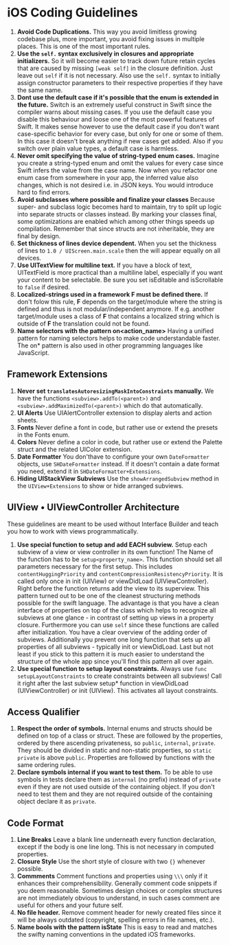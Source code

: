 # iOS Coding Guidelines

1. **Avoid Code Duplications.** This way you avoid limitless growing codebase plus, more important, you avoid fixing issues in multiple places. This is one of the most important rules.
1. **Use the `self.` syntax exclusively in closures and appropriate initializers.** So it will become easier to track down future retain cycles that are caused by missing `[weak self]` in the closure definition. Just leave out `self` if it is not necessary. Also use the `self.` syntax to initially assign constructor parameters to their respective properties if they have the same name.
1. **Dont use the default case if it's possible that the enum is extended in the future.** Switch is an extremely useful construct in Swift since the compiler warns about missing cases. If you use the default case you disable this behaviour and loose one of the most powerful features of Swift. It makes sense however to use the default case if you don't want case-specific behavior for every case, but only for one or some of them. In this case it doesn't break anything if new cases get added. Also if you switch over plain value types, a default case is harmless.
1. **Never omit specifying the value of string-typed enum cases.** Imagine you create a string-typed enum and omit the values for every case since Swift infers the value from the case name. Now when you refactor one enum case from somewhere in your app, the inferred value also changes, which is not desired i.e. in JSON keys. You would introduce hard to find errors.
1. **Avoid subclasses where possible and finalize your classes** Because super- and subclass logic becomes hard to maintain, try to split up logic into separate structs or classes instead. By marking your classes final, some optimizations are enabled which among other things speeds up compilation. Remember that since structs are not inheritable, they are final by design.
1. **Set thickness of lines device dependent.** When you set the thickness of lines to `1.0 / UIScreen.main.scale` then the will appear equally on all devices.
1. **Use UITextView for multiline text.** If you have a block of text, UITextField is more practical than a multiline label, especially if you want your content to be selectable. Be sure you set isEditable and isScrollable to `false` if desired.
1. **Localized-strings used in a framework F must be defined there.** If don't folow this rule, **F** depends on the target/module where the string is defined and thus is not modular/independent anymore. If e.g. another target/module uses a class of **F** that contains a localized string which is outside of **F** the translation could not be found.
1. **Name selectors with the pattern on<action_name>** Having a unified pattern for naming selectors helps to make code understandable faster. The on* pattern is also used in other programming languages like JavaScript.

## Framework Extensions

1. **Never set `translatesAutoresizingMaskIntoConstraints` manually.** We have the functions `<subview>.addTo(<parent>)` and `<subview>.addMaximizedTo(<parent>)` which do that automatically.
1. **UI Alerts** Use UIAlertController extension to display alerts and action sheets.
1. **Fonts** Never define a font in code, but rather use or extend the presets in the Fonts enum.
1. **Colors** Never define a color in code, but rather use or extend the Palette struct and the related UIColor extension.
1. **Date Formatter** You don'thave to configure your own `DateFormatter` objects, use `SHDateFormatter` instead. If it doesn't contain a date format you need, extend it in `SHDateFormatter+Extensions`.
1. **Hiding UIStackView Subviews** Use the `showArrangedSubview` method in the `UIView+Extensions` to show or hide arranged subviews.

## UIView • UIViewController Architecture

These guidelines are meant to be used without Interface Builder and teach you how to work with views programmatically.

1. **Use special function to setup and add EACH subview.** Setup each subview of a view or view controller in its own function! The Name of the function has to be `setup<property_name>`. This function should set all parameters necessary for the first setup. This includes `contentHuggingPriority` and `contentCompressionResistencyPriority`. It is called only once in init (UIView) or viewDidLoad (UIViewController). Right before the function returns add the view to its superview. This pattern turned out to be one of the cleanest structuring methods possible for the swift language. The advantage is that you have a clean interface of properties on top of the class which helps to recognize all subviews at one glance - in contrast of setting up views in a property closure. Furthermore you can use `self` since these functions are called after initialization. You have a clear overview of the adding order of subviews. Additionally you prevent one long function that sets up all properties of all subviews - typically init or viewDidLoad. Last but not least if you stick to this pattern it is much easier to understand the structure of the whole app since you'll find this pattern all over again.
1. **Use special function to setup layout constraints.** Always use `func setupLayoutConstraints` to create constraints between all subviews! Call it right after the last subview setup* function in viewDidLoad (UIViewController) or init (UIView). This activates all layout constraints.

## Access Qualifier

1. **Respect the order of symbols.** Internal enums and structs should be defined on top of a class or struct. These are followed by the properties, ordered by there ascending privateness, so `public`, `internal`, `private`. They should be divided in static and non-static properties, so `static private` is above `public`. Properties are followed by functions with the same ordering rules.
1. **Declare symbols internal if you want to test them.** To be able to use symbols in tests declare them as `internal` (no prefix) instead of `private` even if they are not used outside of the containing object. If you don't need to test them and they are not required outside of the containing object declare it as `private`.

## Code Format

1. **Line Breaks** Leave a blank line underneath every function declaration, except if the body is one line long. This is not necessary in computed properties.
1. **Closure Style** Use the short style of closure with two `{}` whenever possible.
1. **Commments** Comment functions and properties using `\\\` only if it enhances their comprehensibility. Generally comment code snippets if you deem reasonable. Sometimes design choices or complex structures are not immediately obvious to understand, in such cases comment are useful for others and your future self.
1. **No file header.** Remove comment header for newly created files since it will be always outdated (copyright, spelling errors in file names, etc.).
1. **Name bools with the pattern isState** This is easy to read and matches the swifty naming conventions in the updated iOS frameworks.
